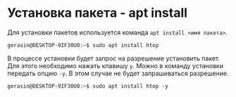 # Установка пакета - apt install

Для установки пакетов используется команда `apt install <имя пакета>`.

```
gerasin@DESKTOP-9IF30U0:~$ sudo apt install htop
```

В процессе установки будет запрос на разрешение установить пакет. Для этого необходимо нажать клавишу `y`. Можно в команду установки передать опцию `-y`. В этом случае не будет запрашиваться разрешение.

```
gerasin@DESKTOP-9IF30U0:~$ sudo apt install htop -y
```
